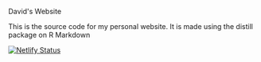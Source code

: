 David's Website

This is the source code for my personal website. It is made using the distill package on R Markdown

[![Netlify Status](https://api.netlify.com/api/v1/badges/3c8bfe51-e396-48a8-991d-c7dd9b3e2b85/deploy-status)](https://app.netlify.com/sites/davidwong/deploys)
